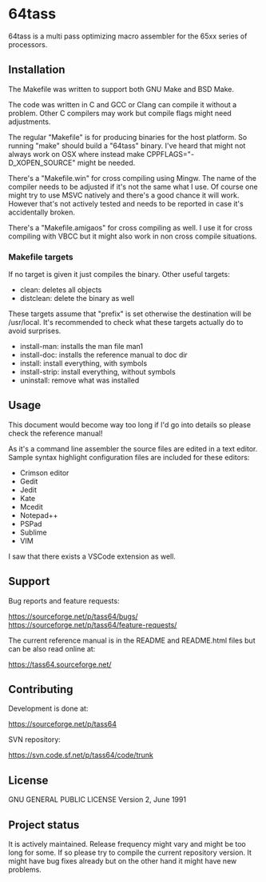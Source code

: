 
# 64tass

64tass is a multi pass optimizing macro assembler for the 65xx series of
processors.

## Installation

The Makefile was written to support both GNU Make and BSD Make.

The code was written in C and GCC or Clang can compile it without a problem.
Other C compilers may work but compile flags might need adjustments.

The regular "Makefile" is for producing binaries for the host platform. So
running "make" should build a "64tass" binary. I've heard that might not always
work on OSX where instead make CPPFLAGS="-D_XOPEN_SOURCE" might be needed.

There's a "Makefile.win" for cross compiling using Mingw. The name of the
compiler needs to be adjusted if it's not the same what I use. Of course one
might try to use MSVC natively and there's a good chance it will work. However
that's not actively tested and needs to be reported in case it's accidentally
broken.

There's a "Makefile.amigaos" for cross compiling as well. I use it for cross
compiling with VBCC but it might also work in non cross compile situations.

### Makefile targets

If no target is given it just compiles the binary. Other useful targets:

- clean: deletes all objects
- distclean: delete the binary as well

These targets assume that "prefix" is set otherwise the destination will be
/usr/local. It's recommended to check what these targets actually do to avoid
surprises.

- install-man: installs the man file man1
- install-doc: installs the reference manual to doc dir
- install: install everything, with symbols
- install-strip: install everything, without symbols
- uninstall: remove what was installed

## Usage

This document would become way too long if I'd go into details so please check
the reference manual!

As it's a command line assembler the source files are edited in a text editor.
Sample syntax highlight configuration files are included for these editors:

- Crimson editor
- Gedit
- Jedit
- Kate
- Mcedit
- Notepad++
- PSPad
- Sublime
- VIM

I saw that there exists a VSCode extension as well.

## Support

Bug reports and feature requests:

https://sourceforge.net/p/tass64/bugs/
https://sourceforge.net/p/tass64/feature-requests/

The current reference manual is in the README and README.html files but can be
also read online at:

https://tass64.sourceforge.net/

## Contributing

Development is done at:

https://sourceforge.net/p/tass64

SVN repository:

https://svn.code.sf.net/p/tass64/code/trunk

## License

GNU GENERAL PUBLIC LICENSE Version 2, June 1991

## Project status

It is actively maintained. Release frequency might vary and might be too long
for some. If so please try to compile the current repository version. It might
have bug fixes already but on the other hand it might have new problems.

